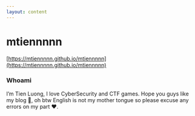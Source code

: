 ```yaml
---
layout: content
---
```


# mtiennnnn

[https://mtiennnnn.github.io/mtiennnnn](https://mtiennnnn.github.io/mtiennnnn)

### Whoami

I’m Tien Luong, I love CyberSecurity and CTF games. Hope you guys like my blog 👀, oh btw English is not my mother tongue so please excuse any errors on my part ❤.

